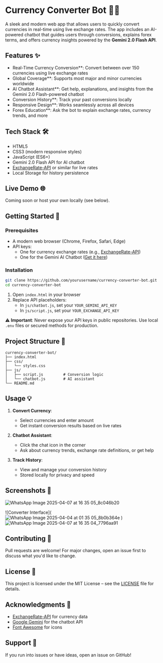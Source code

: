
# Currency Converter Bot 💱🤖
A sleek and modern web app that allows users to quickly convert currencies in real-time using live exchange rates. The app includes an AI-powered chatbot that guides users through conversions, explains forex terms, and offers currency insights powered by the **Gemini 2.0 Flash API**.

## Features ✨

-  Real-Time Currency Conversion**: Convert between over 150 currencies using live exchange rates  
-  Global Coverage**: Supports most major and minor currencies worldwide  
-  AI Chatbot Assistant**: Get help, explanations, and insights from the Gemini 2.0 Flash-powered chatbot  
-  Conversion History**: Track your past conversions locally  
-  Responsive Design**: Works seamlessly across all devices  
-  Forex Education**: Ask the bot to explain exchange rates, currency trends, and more  

## Tech Stack 🛠️

- HTML5  
- CSS3 (modern responsive styles)  
- JavaScript (ES6+)  
- Gemini 2.0 Flash API for AI chatbot  
- [ExchangeRate-API](https://www.exchangerate-api.com/) or similar for live rates  
- Local Storage for history persistence  

## Live Demo 🌐

Coming soon or host your own locally (see below).  

## Getting Started 🚀

### Prerequisites

- A modern web browser (Chrome, Firefox, Safari, Edge)  
- API keys:
  - One for currency exchange rates (e.g., [ExchangeRate-API](https://www.exchangerate-api.com/))
  - One for the Gemini AI Chatbot ([Get it here](https://makersuite.google.com/app/apikey))

### Installation

```bash
git clone https://github.com/yourusername/currency-converter-bot.git
cd currency-converter-bot
```

1. Open `index.html` in your browser  
2. Replace API placeholders:
   - In `js/chatbot.js`, set your `YOUR_GEMINI_API_KEY`
   - In `js/script.js`, set your `YOUR_EXCHANGE_API_KEY`

⚠️ **Important**: Never expose your API keys in public repositories. Use local `.env` files or secured methods for production.

## Project Structure 📁

```
currency-converter-bot/
├── index.html
├── css/
│   └── styles.css
├── js/
│   ├── script.js         # Conversion logic
│   └── chatbot.js        # AI assistant
└── README.md
```

## Usage 💡

1. **Convert Currency**:
   - Select currencies and enter amount
   - Get instant conversion results based on live rates  

2. **Chatbot Assistant**:
   - Click the chat icon in the corner
   - Ask about currency trends, exchange rate definitions, or get help  

3. **Track History**:
   - View and manage your conversion history  
   - Stored locally for privacy and speed  

## Screenshots 📸
![WhatsApp Image 2025-04-07 at 16 35 05_8c046b20](https://github.com/user-attachments/assets/d0039831-dc33-4764-8f63-cacef4369db6)

![Converter Interface](![WhatsApp Image 2025-04-04 at 01 35 05_8b0b364e](https://github.com/user-attachments/assets/fd2aacb1-be99-445b-9418-27f847df6899)
)  
![WhatsApp Image 2025-04-07 at 16 35 04_7796aa91](https://github.com/user-attachments/assets/53d7c6dd-c869-4f8b-a373-89902505b631)


## Contributing 🤝

Pull requests are welcome! For major changes, open an issue first to discuss what you'd like to change.

## License 📄

This project is licensed under the MIT License – see the [LICENSE](LICENSE) file for details.

## Acknowledgments 🙏

- [ExchangeRate-API](https://www.exchangerate-api.com/) for currency data  
- [Google Gemini](https://ai.google.dev/) for the chatbot API  
- [Font Awesome](https://fontawesome.com/) for icons  

## Support 💬

If you run into issues or have ideas, open an issue on GitHub!
